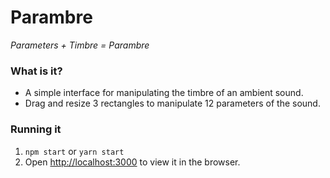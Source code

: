 # Parambre
*Parameters + Timbre = Parambre*

### What is it?

* A simple interface for manipulating the timbre of an ambient sound.
* Drag and resize 3 rectangles to manipulate 12 parameters of the sound.


### Running it

1. `npm start` or `yarn start`
2. Open [http://localhost:3000](http://localhost:3000) to view it in the browser.
